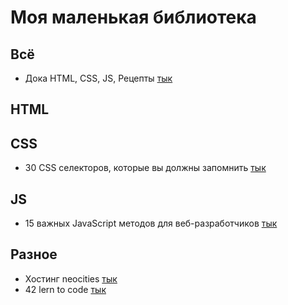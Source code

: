 # Моя маленькая библиотека

## Всё
* Дока HTML, CSS, JS, Рецепты
[тык](https://doka.guide/)

## HTML

## CSS
* 30 CSS селекторов, которые вы должны запомнить
[тык](https://code.tutsplus.com/ru/tutorials/the-30-css-selectors-you-must-memorize--net-16048)

## JS
* 15 важных JavaScript методов для веб-разработчиков
[тык](https://medium.com/@stasonmars/15-javascript-%D0%BC%D0%B5%D1%82%D0%BE%D0%B4%D0%BE%D0%B2-%D0%B4%D0%BB%D1%8F-%D0%B2%D0%B5%D0%B1-%D1%80%D0%B0%D0%B7%D1%80%D0%B0%D0%B1%D0%BE%D1%82%D1%87%D0%B8%D0%BA%D0%BE%D0%B2-e92ea6c22e32)

## Разное
* Хостинг neocities
[тык](https://neocities.org/)
* 42 lern to code
[тык](https://42.fr/en/homepage/)
